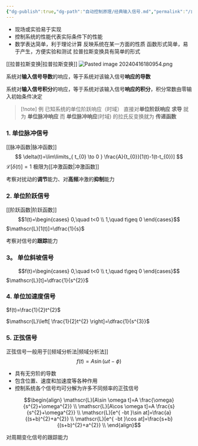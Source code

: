 ```yaml
---
{"dg-publish":true,"dg-path":"自动控制原理/经典输入信号.md","permalink":"/自动控制原理/经典输入信号/","dgPassFrontmatter":true,"noteIcon":"","created":"2024-05-21T15:20:28.627+08:00","updated":"2024-07-08T22:49:41.454+08:00"}
---
```


- 现场或实验易于实现 
- 控制系统的性能代表实际条件下的性能 
- 数学表达简单，利于理论计算
反映系统在某一方面的性质
函数形式简单，易于产生，方便实验和测试
拉普拉斯变换具有简单的形式

[[拉普拉斯变换\|拉普拉斯变换]]
![Pasted image 20240416180954.png](/img/user/%E5%8A%9F%E8%83%BD%E6%80%A7%E6%96%87%E4%BB%B6%E5%A4%B9/%E8%BD%BD%E5%85%A5%E7%9A%84%E5%AA%92%E4%BD%93%E8%B5%84%E6%BA%90/Pasted%20image%2020240416180954.png)

系统对**输入信号导数**的响应，等于系统对该输入信号**响应的导数**

系统对**输入信号积分**的响应，等于系统对该输入信号**响应的积分**，积分常数由零输入初始条件决定

>[!note] 例
>已知系统的单位阶跃响应（时域）
>直接对**单位阶跃响应** **求导** 就为 **单位脉冲响应**
>而 **单位脉冲响应**(时域) 的拉氏反变换就为 **传递函数**

### 1. 单位脉冲信号
[[脉冲函数\|脉冲函数]]
$$
\delta(t)=\lim\limits_{ t_{0} \to 0 } \frac{A}{t_{0}}[1(t)-1(t-t_{0})]
$$
$\mathscr{L}[\delta(t)]=1$
极限为[[冲激函数\|冲激函数]]

考察对扰动的**调节**能力、对**高频**冲激的**抑制**能力

### 2. 单位阶跃信号
[[阶跃函数\|阶跃函数]]
 $$1(t)=\begin{cases}
0,\quad t<0 \\
1,\quad t\geq 0
\end{cases}$$
$\mathscr{L}[1(t)]=\dfrac{1}{s}$

考察对信号的**跟踪**能力

### 3。 单位斜坡信号
$$f(t)=\begin{cases}
0,\quad t<0 \\
t,\quad t\geq 0
\end{cases}$$
$\mathscr{L}[t]=\dfrac{1}{s^{2}}$

### 4. 单位加速度信号
$f(t)=\frac{1}{2}t^{2}$

$\mathscr{L}\left[ \frac{1}{2}t^{2} \right]=\dfrac{1}{s^{3}}$

### 5. 正弦信号
正弦信号一般用于[[频域分析法\|频域分析法]]
$$
f(t)=A\sin (\omega t-\phi)
$$

- 具有无穷阶的导数
- 包含位置、速度和加速度等各种作用 
- 控制系统各个信号均可分解为许多不同频率的正弦信号 


$$\begin{align}
\mathscr{L}[A\sin \omega t]=A \frac{\omega}{s^{2}+\omega^{2}} \\
\mathscr{L}[A\cos \omega t]=A \frac{s}{s^{2}+\omega^{2}} \\ 
\mathscr{L}[e^{ -bt }\sin at]=\frac{a}{(s+b)^{2}+a^{2}} \\
\mathscr{L}[e^{ -bt }\cos at]=\frac{s+b}{(s+b)^{2}+a^{2}} \\
\end{align}$$

对周期变化信号的跟踪能力


